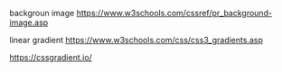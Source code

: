 
backgroun image
https://www.w3schools.com/cssref/pr_background-image.asp

linear gradient
https://www.w3schools.com/css/css3_gradients.asp

https://cssgradient.io/